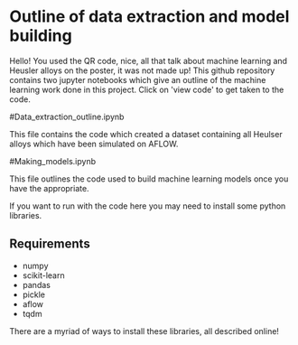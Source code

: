 # Outline of data extraction and model building

Hello! You used the QR code, nice, all that talk about machine learning and Heusler alloys on the poster, it was not made up! This github repository contains two jupyter notebooks which give an outline of the machine learning work done in this project. Click on 'view code' to get taken to the code.


#Data_extraction_outline.ipynb 

This file contains the code which created a dataset containing all Heulser alloys which have been simulated on AFLOW.

#Making_models.ipynb

This file outlines the code used to build machine learning models once you have the appropriate.

If you want to run with the code here you may need to install some python libraries.

## Requirements
* numpy
* scikit-learn
* pandas
* pickle
* aflow 
* tqdm

There are a myriad of ways to install these libraries, all described online!




